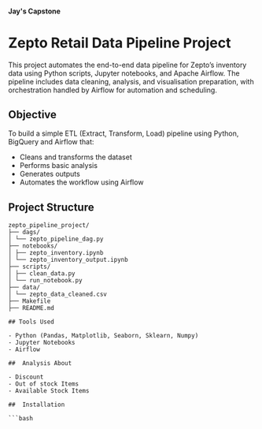 ####         Jay's Capstone

# Zepto Retail Data Pipeline Project

This project automates the end-to-end data pipeline for Zepto’s inventory data using Python scripts, Jupyter notebooks, and Apache Airflow. The pipeline includes data cleaning, analysis, and visualisation preparation, with orchestration handled by Airflow for automation and scheduling.

##  Objective

To build a simple ETL (Extract, Transform, Load) pipeline using Python, BigQuery and Airflow that:
- Cleans and transforms the dataset
- Performs basic analysis
- Generates outputs
- Automates the workflow using Airflow

## Project Structure
```
zepto_pipeline_project/
├── dags/
│ └── zepto_pipeline_dag.py
├── notebooks/
│ ├── zepto_inventory.ipynb
│ └── zepto_inventory_output.ipynb
├── scripts/
│ ├── clean_data.py
│ └── run_notebook.py
├── data/
│ └── zepto_data_cleaned.csv
├── Makefile
├── README.md 

## Tools Used

- Python (Pandas, Matplotlib, Seaborn, Sklearn, Numpy)
- Jupyter Notebooks
- Airflow

##  Analysis About

- Discount 
- Out of stock Items
- Available Stock Items

##  Installation

```bash


